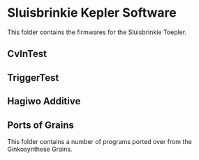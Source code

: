 # Sluisbrinkie Kepler Software
This folder contains the firmwares for the Sluisbrinkie Toepler.

## CvInTest

## TriggerTest

## Hagiwo Additive

## Ports of Grains
This folder contains a number of programs ported over from the Ginkosynthese Grains.
